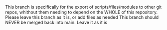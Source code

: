 This branch is specifically for the export of scripts/files/modules to other git repos, whithout them needing to depend on the WHOLE of this repository. Please leave this branch as it is, or add files as needed
This branch should NEVER be merged back into main.
Leave it as it is